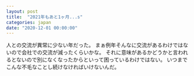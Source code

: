 ```yaml
---
layout: post
title:  "2021年もあと1ヶ月...s"
categories: japan
date: "2020-12-01 00:00:00"
---
```


人との交流が異常に少ない年だった。
まぁ例年そんなに交流があるわけではないので会社での交流が減ったくらいかな。
それに意味があるかどうかと言われるとないので別になくなったからといって困っているわけではない。
いつまでこんな不毛なことし続けなければいけないんだ。

